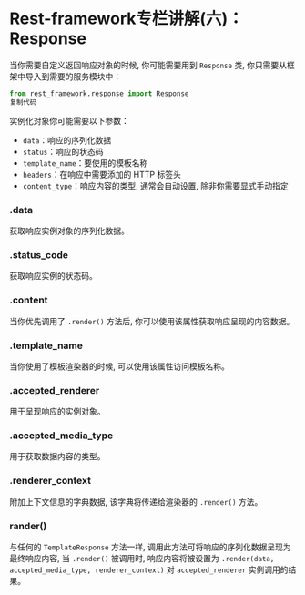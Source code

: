 # Rest-framework专栏讲解(六)：Response

当你需要自定义返回响应对象的时候, 你可能需要用到 `Response` 类, 你只需要从框架中导入到需要的服务模块中：

```python
from rest_framework.response import Response
复制代码
```

实例化对象你可能需要以下参数：

- `data`：响应的序列化数据
- `status`：响应的状态码
- `template_name`：要使用的模板名称
- `headers`：在响应中需要添加的 HTTP 标签头
- `content_type`：响应内容的类型, 通常会自动设置, 除非你需要显式手动指定

### .data

获取响应实例对象的序列化数据。

### .status_code

获取响应实例的状态码。

### .content

当你优先调用了 `.render()` 方法后, 你可以使用该属性获取响应呈现的内容数据。

### .template_name

当你使用了模板渲染器的时候, 可以使用该属性访问模板名称。

### .accepted_renderer

用于呈现响应的实例对象。

### .accepted_media_type

用于获取数据内容的类型。

### .renderer_context

附加上下文信息的字典数据, 该字典将传递给渲染器的 `.render()` 方法。

### rander()

与任何的 `TemplateResponse` 方法一样, 调用此方法可将响应的序列化数据呈现为最终响应内容, 当 `.render()` 被调用时, 响应内容将被设置为 `.render(data, accepted_media_type, renderer_context)` 对 `accepted_renderer` 实例调用的结果。
